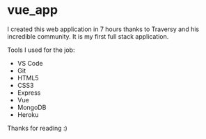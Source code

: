 # vue_app

I created this web application in 7 hours thanks to Traversy and his incredible community. It is my first full stack application.

Tools I used for the job:
- VS Code
- Git
- HTML5
- CSS3
- Express
- Vue
- MongoDB
- Heroku

Thanks for reading :)
